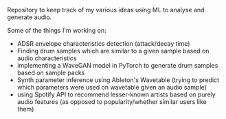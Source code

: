 Repository to keep track of my various ideas using ML to analyse and generate audio.

Some of the things I'm working on:
- ADSR envelope characteristics detection (attack/decay time)
- Finding drum samples which are similar to a given sample based on audio characteristics
- implementing a WaveGAN model in PyTorch to generate drum samples based on sample packs
- Synth parameter inference using Ableton's Wavetable (trying to predict which parameters were used on wavetable given an audio sample)
- using Spotify API to recommend lesser-known artists based on purely audio features (as opposed to popularity/whether similar users like them)
